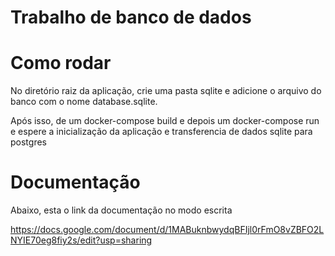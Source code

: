 # Trabalho de banco de dados

# Como rodar
  No diretório raiz da aplicação, crie uma pasta sqlite e adicione o arquivo do banco com o nome database.sqlite.

  Após isso, de um docker-compose build e depois um docker-compose run e espere a inicialização da aplicação e transferencia de dados sqlite para postgres

# Documentação

Abaixo, esta o link da documentação no modo escrita

https://docs.google.com/document/d/1MABuknbwydqBFIjl0rFmO8vZBFO2LNYIE70eg8fiy2s/edit?usp=sharing
